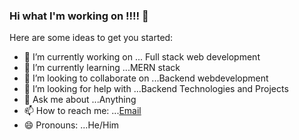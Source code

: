 ### Hi what I'm working on !!!! 👋




Here are some ideas to get you started:

- 🔭 I’m currently working on ... Full stack web development
- 🌱 I’m currently learning ...MERN stack
- 👯 I’m looking to collaborate on ...Backend webdevelopment
- 🤔 I’m looking for help with ...Backend Technologies and Projects
- 💬 Ask me about ...Anything
- 📫 How to reach me: ...[Email](lohith05amal@gmail.com)
- 😄 Pronouns: ...He/Him


